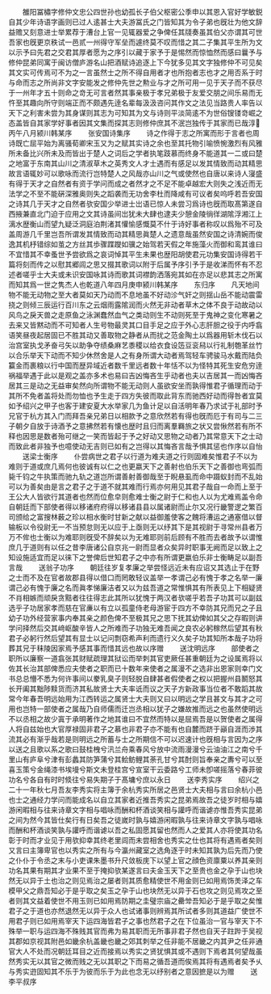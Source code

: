 <!-- { "loadSidebar": true } -->
　　雒阳冨橚字修仲文忠公四世孙也幼孤长子伯父枢密公季申以其恩入官好学敏鋭自其少年诗语字画则已过人逺甚士大夫游冨氏之门皆知其为令子弟也旣壮为他文辞益赡又刻意进士举累荐于漕台上官一见辄器爱之争俾任其牋奏虽其伯父亦谓其可世吾家也旣更京秩试一邑贰一州得守军垒而遽终莫不叹而惜之其二子集其平生所为文以示予曰先君之交君其厚者愿为之序引以藏于家予于是惕然而惊恤然而感曰曩予与修仲昆弟同寓于闽访僧庐游名山把酒赋诗追逐上下今犹多见其文字独修仲不可见矣其文实可传焉可不为之一言虽然士之所不得自用者才也所抱者志也才之用否系于时与命而志之所尚非文字安能发之修仲先世之勲业与才之所可用一见于天子而不获尽于一州年才五十则命之竒无可言者然其事亲极于孝兄弟极于友爱交朋之间乐易而无忤至其趣向所守则端正而不颇遇先逹名辈每汲汲咨问其作文之法见当路贵人率告以天下之利害未尝为其身谋则其志为可知其为文与诗则平淡简逺不为世俗锼镂竒崛之态盖皆自其家学好事者因其文集而探其志则修仲庶其不泯岂独传于其家而已哉淳丙午八月颍川韩某序
　　张安国诗集序
　　诗之作得于志之所寓而形于言者也周诗既亡屈平始为离骚荀卿宋玉又为之赋其实诗之余也至其托物引喻愤惋激烈有风雅所未备比兴所未及而皆出于楚人之词后之学者执笔跂慕而终身不能道其一二或曰楚之地富于东南其山川之清淑草木之英秀文人才士遇而有感足以发其情致而动其精思故言语辄妙可以歌咏而流行岂特楚人之风哉亦山川之气或使然也自唐以来诗人寖盛有得于天才之自然者有资于学问而成之者然才之不足不能卓越宏大则失之浅近而无法学之不至不能硏深雅奥则失之蹈袭而无功舍李杜而降咸有可议者矣呜呼若吾安国之诗其几于天才之自然者欤安国少举进士岀语已惊人未尝习爲诗也旣而取髙第遂自西掖兼直北门迫于应用之文其诗虽间岀犹未大肆也逮夫少憩金陵徜徉湖隂浮湘江上漓水歴衡山而望九疑泛洞庭泊荆渚其懽愉感慨莫不什于诗好事者称叹以爲殆不可及盖周游几千里岂吾所谓发其情致而动其精思眞楚人之遗意哉虽然安国之诗清婉而俊逸其机杼错综如茧之方丝其歩骤蹀躞如骥之始驾若天假之年施藻火而御和鸾其谁曰不宜惜其不幸蚤世予尝欲爲之哀词悼其平生未果也歴阳胡使君元功集安国诗得若干篇将刻而传之以慰其郷闾之思又掇其歌词以附于后属予序引予于是收涕而怀有不忍述者嗟乎士大夫或未识安国咏其诗而歌其词襟韵洒落宛其如在亦足以悲其志之所寓而知其爲一世之隽杰人也乾道八年四月庚申颍川韩某序
　　东归序
　　凡天地间物不能无动物之至大者莫如天乃动而不息地虽不好动沴气奸之则揺山岳不能动震雷挠之则倾三辰运行百川东之云烟雨露隂润而火然无非动者草木之体不良于动故动以风鸟之戾天兽之走原鱼之泳渊蠢然血气之类动则生不动则死至于鬼神之变化寒暑之去来又皆黙动而不可知者人生号物最灵其口目手足之应于外心志肝胆之役于内呼翕语笑昼夜起居固已不胜其动又善取物之静者从而扰之范金陶土以爲器用斩木伐石以治宫室执戈矛奋弓矢以助争夺绩桑麻艺黍稷以给衣食设笾豆衮舄以行礼制匏革丝竹以合乐举天下动而不知少休然舍是人之有身所谓大动者焉驾轻车骋骏马水戴而陆负籯金而裹粮以行中国而歴异域近者数千里远者数十年恬不以为怪特其死生安危穷逹祸福举遇于此以是观之盖亦多术也易曰吉凶悔吝生乎动者也夫以吉居其一而凶悔吝居其三是动之无益审矣然向所谓物不能无动则人虽欲安坐而孰得惟君子循理而动于其所不免者盖将处而勿恤也予生走于四方失彼而取此背东而驰西好动而得咎者宜莫如予绍兴之甲子也客于建安夏大水举家几为鱼计足以自活明年春乃求试于礼部时予兄官于杭方其入门而拜吾亲兄弟日以相款予之意欣然若有得也旣而厄于有司与二三子朝夕自放于诗酒予之意拂然若有懐也歴时且归而离羣羇旅之状又尝愀然若有所不释也因思是数者殆可继之一笑而皆起于予之好动又思物之动者乃其常意天下之士动而致此者非独予也噫使动无吉则已如有之岂得以其悔吝言哉予惧其惩也作序以自怡
　　送梁士衡序
　　仆尝病世之君子以行道为难夫道之行则固难矣惟君子不以为难则于道或庶几焉何也彼诚有以仁之也更嬴天下之善射也伯乐天下之善御也弯弧而毙千钧之牛执策而驰九轨之道岂所谓善射善御哉至于睨悬虱而命中蹑蚁封而不乱始可以为善矣由是言之君子之于道不就其难而行焉亦何用见其君子哉自一命而上至于王公大人皆欲行其道者也然而位愈皁则愈难士衡之尉于仁和也人以为尤难焉盖令命自朝廷而下部使者得以移诸府府得以移诸县县以属诸尉而止尔又况行畿警逻之繁百司颁给之富搜林薮之珍以相水衡时甘新之献以益御羞使客之餽将漕运之通塞借以督输板以令役尉无一不当预怠则无以应于上亟则无以纾其下是其视尉于寻常州县者万万不侔也士衡以为难耶则旣受不辞矣以为无难耶则前后顾有不胜而去者故予以谓惟庶几于道则有以任之昔李唐诸公自京兆一尉而显者众矣异时职事无阙而足以致上之知设施适宜而足以徕下之誉俾后世知君子之中亦有所谓更嬴伯乐非士衡畴足以副吾言哉
　　送翁子功序
　　朝廷往岁复孝廉之举尝怪远近未有应诏又其选止于在野之士而不及在官者故郡县得以借口而罔敢轻议盖举一孝谓己必有愧于孝之名举一廉谓己必有愧于廉之名而眞孝悌廉洁者又以为兹吾道之常惟惧其有所表见上下相疑贤不肖相嫉而顽戾贪黠者往往得志此其所以犹愧于两汉者欤嗟乎若吾子功其可以副兹选乎子功居家孝而慈在官亷以有立以孤童侍老母游宦于四方不幸防其兄而兄之子且幼子功外经营家事内奉其亲之颜色俾不至极其兄之思下抚其幼俾如其父之存暇则讲学问择然后交其﨑岖酸辛皆人之所难而子功独无难吾闻之良农必躬稼然后望其有秋君子必躬行然后望其有显士以记问剽窃希声利而遗行义久矣子功其知所本哉子功将葬其兄于秣陵因家焉予感其事而惜其远也故以序赠
　　送沈明远序
　　部使者之职所以廉察一道翕张其财赋疏理其狱讼而举刺其官吏厥任甚重朝廷为之设属焉将以佐其长治其部俾悉应夫使者之职而已十数年来使者之属漫不之选非出恩家则幸门文书总总懵不悉为何许事间以豢乳臭子则轻脱自肆甚者假使者之权以把握州县鬭怒其长开阖其黜陟黩货而济其私故贤士大夫率诋而议之天子方新政事当位者不敢蹈其故常今年春吾明远始用为江西转运之属贤士大夫则又曰以明远之学且甚文与其才之可用也岂特一部使者之属哉乃自师儒而迁岂丞相以犹子之嫌故推而远之也虽然使明远不以丞相之故少寘于承明著作之地其谁曰不宜然而特以是屈焉吾是以贺使者之属得人将自兹始也大官厚禄固非君子之慕也非君子亦不能有也自麓而跻于巓自涯而渉其流其必有渐乎哉若是则明远之所蓄与士之所期信不可以迟速计也旣相与言因为之序以送之且歌以系之歌曰鼓桂栧兮汛兰舟乘春风兮放中流雨漫漫兮云油油江之南兮千里山有庐阜兮津有彭蠡其防笋蒲兮其鲙鲂鲤其荼孔甘兮其酎则旨奉亲之夀兮可以至喜玉策兮金绳漆书埃墁兮斯文未登桂宫兮宣室干云委路兮工师未卽嗟摇落兮春菲彼功名兮各自有时时倐往兮易失期子于髙墉兮庶以永日
　　送李秀实序
　　绍兴之二十一年秋七月吾友李秀实将主簿于余杭秀实所居之邑贤士大夫相与言曰余杭小邑也士之通经力学问而能成名以自立其家者近推吾秀实之昆弟焉故吾之徒岁时相与嬉游闲暇相与往来诗章文字相与唱咏而酬和杯酒谈笑相与讙呼而谐谑亦惟吾秀实昆弟之间为然今其皆仕矣行有日矣吾之徒嵗时孰与嬉游闲暇孰与往来诗章文字孰与唱咏而酬和杯酒谈笑孰与讙呼而谐谑以吾之私固愿其留也然而人之爱其人亦将使其功名彰于时而才业见于用欤抑幸其终老里闾而未尝相舍也秀实之仕也其将有遇焉者矣则又言曰主簿卑官也以秀实之所有与今瀛州藏室之选角逐于时未知其孰为后先而乃使之仆仆于令丞之末与小吏课朱墨书升尺敛板庑下以望上官之顔色资廪粟以养其亲则功名其果有期其才业果不至于掩抑欤某遂言曰夫金玉天下之至贵也金之孕于山也块然无以异于土也治之则见焉治之屡者则其质愈精使世不用金则已如用焉饰羙泽之车模甲父之鼎吾知必于是乎取之矣玉之孕于山也块然无以异于石也攻之则见焉攻之至者则其文益着使世不用玉则已如用焉防期之圭璧宗庙之罍斚吾知必于是乎取之矣惟君子之于道也亦然退然无以异于众人也试诸事则辨焉其所试者多则其道益广使世不用君子则已如用焉宰天下运四海皆君子之事也然君子之在下位虽治一官与宰天下不殊举一职与运四海不殊贱其官而弗为易其职而无所事非君子然也自天子跓跸于吴视其郡如京视其附邑如畿余杭盖畿也畿之郊其刺举之任非能不居畿之内其尹之任非通官大人不处而况朝廷耳目之近而接焉以秀实之贤犹惧其或不遇则下焉者其何望哉虽然秀实无以其官之微而贱之无以其职之下而易之循吾道而俟焉其将有遇焉者矣予乆与秀实逰固知其不乐于为彼而乐于为此也念无以纾别者之意因摭是以为赠
　　送李平叔序
